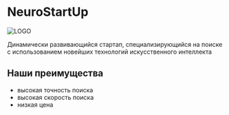 # NeuroStartUp

![LOGO](https://camo.githubusercontent.com/ace14ee894d150192a7b05b12410738aa65528da742bbce69315a5f441320ea7/68747470733a2f2f692e696d6775722e636f6d2f495a4f525769492e706e67)

Динамически развивающийся стартап, специализирующийся на поиске с использованием новейших технологий искусственного интеллекта

## Наши преимущества

* высокая точность поиска
* высокая скорость поиска
* низкая цена

